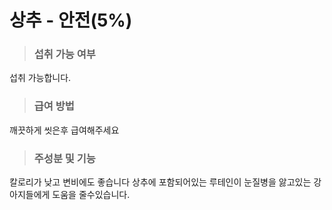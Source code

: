 # 상추 - 안전(5%) 

> ### 섭취 가능 여부
섭취 가능합니다.

> ### 급여 방법
깨끗하게 씻은후 급여해주세요

> ### 주성분 및 기능
칼로리가 낮고 변비에도 좋습니다 
상추에 포함되어있는 루테인이 눈질병을 앓고있는 강아지들에게 도움을 줄수있습니다.
